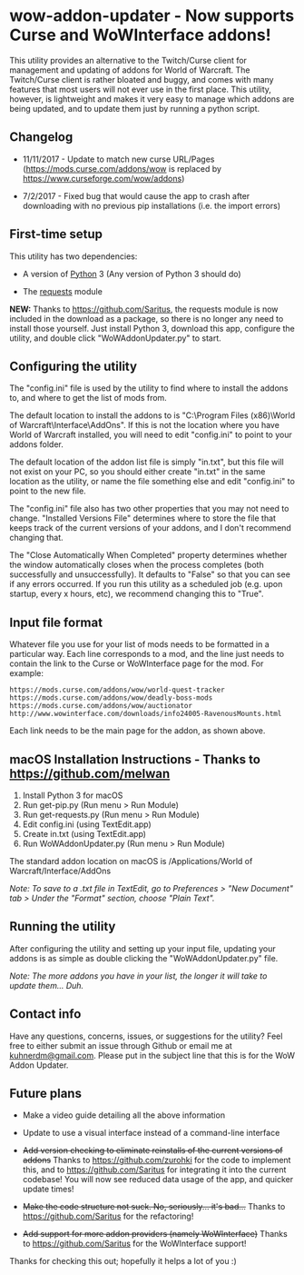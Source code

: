 # wow-addon-updater - Now supports Curse and WoWInterface addons!

This utility provides an alternative to the Twitch/Curse client for management and updating of addons for World of Warcraft. The Twitch/Curse client is rather bloated and buggy, and comes with many features that most users will not ever use in the first place. This utility, however, is lightweight and makes it very easy to manage which addons are being updated, and to update them just by running a python script.

## Changelog

* 11/11/2017 - Update to match new curse URL/Pages (https://mods.curse.com/addons/wow is replaced by https://www.curseforge.com/wow/addons)

* 7/2/2017 - Fixed bug that would cause the app to crash after downloading with no previous pip installations (i.e. the import errors)

## First-time setup

This utility has two dependencies:

* A version of [Python](https://www.python.org/) 3 (Any version of Python 3 should do)

* The [requests](http://docs.python-requests.org/en/master/) module

**NEW:** Thanks to https://github.com/Saritus, the requests module is now included in the download as a package, so there is no longer any need to install those yourself. Just install Python 3, download this app, configure the utility, and double click "WoWAddonUpdater.py" to start.

## Configuring the utility

The "config.ini" file is used by the utility to find where to install the addons to, and where to get the list of mods from.

The default location to install the addons to is "C:\Program Files (x86)\World of Warcraft\Interface\AddOns". If this is not the location where you have World of Warcraft installed, you will need to edit "config.ini" to point to your addons folder.

The default location of the addon list file is simply "in.txt", but this file will not exist on your PC, so you should either create "in.txt" in the same location as the utility, or name the file something else and edit "config.ini" to point to the new file.

The "config.ini" file also has two other properties that you may not need to change. "Installed Versions File" determines where to store the file that keeps track of the current versions of your addons, and I don't recommend changing that.

The "Close Automatically When Completed" property determines whether the window automatically closes when the process completes (both successfully and unsuccessfully). It defaults to "False" so that you can see if any errors occurred. If you run this utility as a scheduled job (e.g. upon startup, every x hours, etc), we recommend changing this to "True".

## Input file format

Whatever file you use for your list of mods needs to be formatted in a particular way. Each line corresponds to a mod, and the line just needs to contain the link to the Curse or WoWInterface page for the mod. For example:

    https://mods.curse.com/addons/wow/world-quest-tracker
    https://mods.curse.com/addons/wow/deadly-boss-mods
    https://mods.curse.com/addons/wow/auctionator
    http://www.wowinterface.com/downloads/info24005-RavenousMounts.html
    
    
Each link needs to be the main page for the addon, as shown above.

## macOS Installation Instructions - Thanks to https://github.com/melwan

1. Install Python 3 for macOS
2. Run get-pip.py (Run menu > Run Module)
3. Run get-requests.py (Run menu > Run Module)
4. Edit config.ini (using TextEdit.app)
5. Create in.txt (using TextEdit.app)
6. Run WoWAddonUpdater.py (Run menu > Run Module)

The standard addon location on macOS is /Applications/World of Warcraft/Interface/AddOns

*Note: To save to a .txt file in TextEdit, go to Preferences > "New Document" tab > Under the "Format" section, choose "Plain Text".*

## Running the utility

After configuring the utility and setting up your input file, updating your addons is as simple as double clicking the "WoWAddonUpdater.py" file.

*Note: The more addons you have in your list, the longer it will take to update them... Duh.*

## Contact info

Have any questions, concerns, issues, or suggestions for the utility? Feel free to either submit an issue through Github or email me at kuhnerdm@gmail.com. Please put in the subject line that this is for the WoW Addon Updater.

## Future plans

* Make a video guide detailing all the above information

* Update to use a visual interface instead of a command-line interface

* ~~Add version checking to eliminate reinstalls of the current versions of addons~~ Thanks to https://github.com/zurohki for the code to implement this, and to https://github.com/Saritus for integrating it into the current codebase! You will now see reduced data usage of the app, and quicker update times!

* ~~Make the code structure not suck. No, seriously... it's bad...~~ Thanks to https://github.com/Saritus for the refactoring!

* ~~Add support for more addon providers (namely WoWInterface)~~ Thanks to https://github.com/Saritus for the WoWInterface support!

Thanks for checking this out; hopefully it helps a lot of you :)
